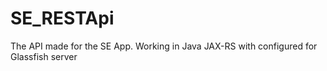 # SE_RESTApi
The API made for the SE App. Working in Java JAX-RS with configured for Glassfish server
